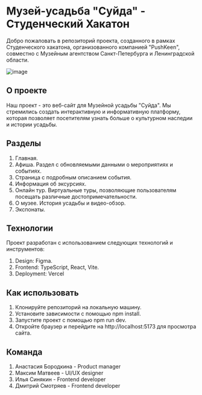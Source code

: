 # Музей-усадьба "Суйда" - Студенческий Хакатон

Добро пожаловать в репозиторий проекта, созданного в рамках Студенческого хакатона, организованного компанией "PushKeen", совместно с Музейным агентством Санкт-Петербурга и Ленинградской области.

![image](https://github.com/user-attachments/assets/41278e7d-84f9-4bc5-b5b0-a1ae437a8037)

## О проекте

Наш проект - это веб-сайт для Музейной усадьбы "Суйда". 
Мы стремились создать интерактивную и информативную платформу, которая позволяет посетителям узнать больше о культурном наследии и истории усадьбы.

## Разделы

1. Главная.
2. Афиша. Раздел с обновляемыми данными о мероприятиях и событиях.
3. Страница с подробным описанием события.
4. Информация об эксурсиях.
5. Онлайн тур. Виртуальные туры, позволяющие пользователям посещать различные достопримечательности.
6. О музее. История усадьбы и видео-обзор.
7. Экспонаты.

## Технологии

Проект разработан с использованием следующих технологий и инструментов:

1. Design: Figma.
2. Frontend: TypeScript, React, Vite.
3. Deployment: Vercel

## Как использовать

1. Клонируйте репозиторий на локальную машину.
2. Установите зависимости с помощью npm install.
3. Запустите проект с помощью npm run dev.
4. Откройте браузер и перейдите на http://localhost:5173 для просмотра сайта.

## Команда

1. Анастасия Бородкина - Product manager
2. Максим Матвеев - UI/UX designer
3. Илья Синякин - Frontend developer
4. Дмитрий Смотряев - Frontend developer


